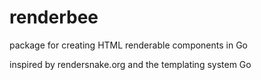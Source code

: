 renderbee
=========

package for creating HTML renderable components in Go

inspired by rendersnake.org and the templating system Go